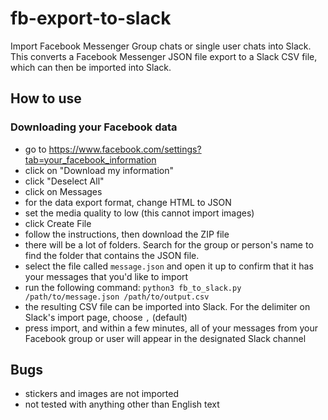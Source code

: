 # fb-export-to-slack
Import Facebook Messenger Group chats or single user chats into Slack. This converts a Facebook Messenger JSON file export to a Slack CSV file, which can then be imported into Slack.

## How to use

### Downloading your Facebook data

- go to https://www.facebook.com/settings?tab=your_facebook_information
- click on "Download my information"
- click "Deselect All"
- click on Messages
- for the data export format, change HTML to JSON
- set the media quality to low (this cannot import images)
- click Create File
- follow the instructions, then download the ZIP file
- there will be a lot of folders. Search for the group or person's name to find the folder that contains the JSON file.
- select the file called `message.json` and open it up to confirm that it has your messages that you'd like to import
- run the following command: `python3 fb_to_slack.py /path/to/message.json /path/to/output.csv`
- the resulting CSV file can be imported into Slack. For the delimiter on Slack's import page, choose `,` (default)
- press import, and within a few minutes, all of your messages from your Facebook group or user will appear in the designated Slack channel

## Bugs

- stickers and images are not imported
- not tested with anything other than English text

